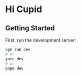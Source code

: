 # Hi Cupid

## Getting Started

First, run the development server:

```bash
npm run dev
# or
yarn dev
# or
pnpm dev
```
